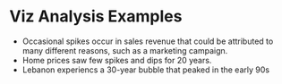 # Viz Analysis Examples
* Occasional spikes occur in sales revenue that could be attributed to many different reasons, such as a marketing campaign.
* Home prices saw few spikes and dips for 20 years.
* Lebanon experiencs a 30-year bubble that peaked in the early 90s 
